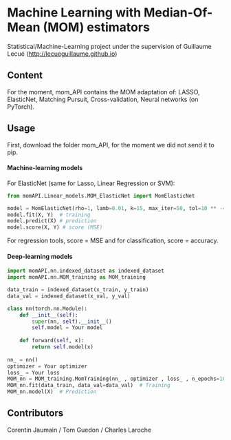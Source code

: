 # Machine Learning with Median-Of-Mean (MOM) estimators
Statistical/Machine-Learning project under the supervision of Guillaume Lecué (http://lecueguillaume.github.io)

## Content
For the moment, mom_API contains the MOM adaptation of: LASSO, ElasticNet, Matching Pursuit, Cross-validation, Neural networks (on PyTorch).

## Usage
First, download the folder mom_API, for the moment we did not send it to pip.

#### Machine-learning models
For ElasticNet (same for Lasso, Linear Regression or SVM):
```python
from momAPI.Linear_models.MOM_ElasticNet import MomElasticNet

model = MomElasticNet(rho=1, lamb=0.01, k=15, max_iter=50, tol=10 ** -4)
model.fit(X, Y)  # training
model.predict(X) # prediction
model.score(X, Y) # score (MSE)
```
For regression tools, score = MSE and for classification, score = accuracy.
#### Deep-learning models

```python
import momAPI.nn.indexed_dataset as indexed_dataset
import momAPI.nn.MOM_training as MOM_training

data_train = indexed_dataset(x_train, y_train)
data_val = indexed_dataset(x_val, y_val)

class nn(torch.nn.Module):
    def __init__(self):
        super(nn, self).__init__()
        self.model = Your model
      
    def forward(self, x):
        return self.model(x)
    
nn_ = nn()
optimizer = Your optimizer
loss_ = Your loss
MOM_nn = MOM_training.MomTraining(nn_ , optimizer , loss_ , n_epochs=100 , batch_size=16, n_hist=100)
MOM_nn.fit(data_train, data_val=data_val)  # Training
MOM_nn.model(X)  # Prediction
```
## Contributors

Corentin Jaumain / Tom Guedon / Charles Laroche
